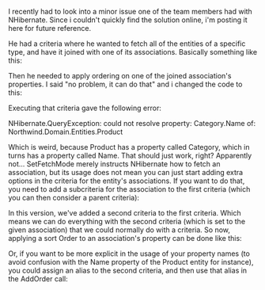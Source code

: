 I recently had to look into a minor issue one of the team members had with NHibernate.  Since i couldn't quickly find the solution online, i'm posting it here for future reference.

He had a criteria where he wanted to fetch all of the entities of a specific type, and have it joined with one of its associations.  Basically something like this:

<script src="https://gist.github.com/3684075.js?file=s1.cs"></script>

Then he needed to apply ordering on one of the joined association's properties.  I said "no problem, it can do that" and i changed the code to this:

<script src="https://gist.github.com/3684075.js?file=s2.cs"></script>

Executing that criteria gave the following error:

NHibernate.QueryException: could not resolve property: Category.Name of: Northwind.Domain.Entities.Product

Which is weird, because Product has a property called Category, which in turns has a property called Name. That should just work, right?  Apparently not... SetFetchMode merely instructs NHibernate how to fetch an association, but its usage does not mean you can just start adding extra options in the criteria for the entity's associations. If you want to do that, you need to add a subcriteria for the association to the first criteria (which you can then consider a parent criteria):

<script src="https://gist.github.com/3684075.js?file=s3.cs"></script>

In this version, we've added a second criteria to the first criteria.  Which means we can do everything with the second criteria (which is set to the given association) that we could normally do with a criteria.  So now, applying a sort Order to an association's property can be done like this:

<script src="https://gist.github.com/3684075.js?file=s4.cs"></script>

Or, if you want to be more explicit in the usage of your property names (to avoid confusion with the Name property of the Product entity for instance), you could assign an alias to the second criteria, and then use that alias in the AddOrder call:

<script src="https://gist.github.com/3684075.js?file=s5.cs"></script>